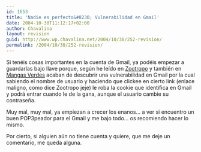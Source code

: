 ```yaml
---
id: 1653
title: 'Nadie es perfecto&#8230; Vulnerabilidad en Gmail'
date: 2004-10-30T11:12:17+02:00
author: Chavalina
layout: revision
guid: http://www.wp.chavalina.net/2004/10/30/252-revision/
permalink: /2004/10/30/252-revision/
---
```

Si ten&eacute;is cosas importantes en la cuenta de Gmail, ya pod&eacute;is empezar a guardarlas bajo llave porque, seg&uacute;n he le&iacute;do en <a href="http://zootropo.f2o.org/archivos/2004/10/30/importante-vulnerabilidad-en-gmail/" target="_blank">Zootropo</a> y tambi&eacute;n en <a href="http://www.proyectoisla.com/mangasverdes/index.php?p=295" target="_blank">Mangas Verdes</a> acaban de descubrir una vulnerabilidad en Gmail por la cual sabiendo el nombre de usuario y haciendo que clickee en cierto link (enlace maligno, como dice Zootropo jeje) le roba la cookie que identifica en Gmail y podr&aacute; entrar cuando le de la gana, aunque el usuario cambie su contrase&ntilde;a.

Muy mal, muy mal, ya empiezan a crecer los enanos&#8230; a ver si encuentro un buen POP3peador para el Gmail y me bajo todo&#8230; os recomiendo hacer lo mismo.

Por cierto, si alguien a&uacute;n no tiene cuenta y quiere, que me deje un comentario, me queda alguna.